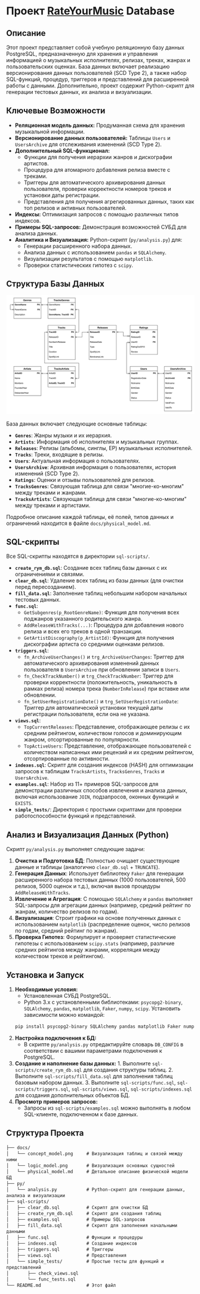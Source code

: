 # Проект [RateYourMusic](https://rateyourmusic.com/) Database

## Описание

Этот проект представляет собой учебную реляционную базу данных PostgreSQL, предназначенную для хранения и управления информацией о музыкальных исполнителях, релизах, треках, жанрах и пользовательских оценках. База данных включает реализацию версионирования данных пользователей (SCD Type 2), а также набор SQL-функций, процедур, триггеров и представлений для расширенной работы с данными. Дополнительно, проект содержит Python-скрипт для генерации тестовых данных, их анализа и визуализации.

## Ключевые Возможности

*   **Реляционная модель данных:** Продуманная схема для хранения музыкальной информации.
*   **Версионирование данных пользователей:** Таблицы `Users` и `UsersArchive` для отслеживания изменений (SCD Type 2).
*   **Дополнительный SQL-функционал:**
    *   Функции для получения иерархии жанров и дискографии артистов.
    *   Процедура для атомарного добавления релиза вместе с треками.
    *   Триггеры для автоматического архивирования данных пользователя, проверки корректности номеров треков и установки даты регистрации.
    *   Представления для получения агрегированных данных, таких как топ релизов и активных пользователей.
*   **Индексы:** Оптимизация запросов с помощью различных типов индексов.
*   **Примеры SQL-запросов:** Демонстрация возможностей СУБД для анализа данных.
*   **Аналитика и Визуализация:** Python-скрипт (`py/analysis.py`) для:
    *   Генерации расширенного набора данных.
    *   Анализа данных с использованием `pandas` и `SQLAlchemy`.
    *   Визуализации результатов с помощью `matplotlib`.
    *   Проверки статистических гипотез с `scipy`.

## Структура Базы Данных

![Логическая модель БД](https://raw.githubusercontent.com/KotovBoris/rym-db/main/dosc/logic_model.png)

База данных включает следующие основные таблицы:

*   **`Genres`**: Жанры музыки и их иерархия.
*   **`Artists`**: Информация об исполнителях и музыкальных группах.
*   **`Releases`**: Релизы (альбомы, синглы, EP) музыкальных исполнителей.
*   **`Tracks`**: Треки, входящие в релизы.
*   **`Users`**: Актуальная информация о пользователях.
*   **`UsersArchive`**: Архивная информация о пользователях, история изменений (SCD Type 2).
*   **`Ratings`**: Оценки и отзывы пользователей для релизов.
*   **`TracksGenres`**: Связующая таблица для связи "многие-ко-многим" между треками и жанрами.
*   **`TracksArtists`**: Связующая таблица для связи "многие-ко-многим" между треками и артистами.

Подробное описание каждой таблицы, её полей, типов данных и ограничений находится в файле `docs/physical_model.md`.

## SQL-скрипты

Все SQL-скрипты находятся в директории `sql-scripts/`.

*   **`create_rym_db.sql`**: Создание всех таблиц базы данных с их ограничениями и связями.
*   **`clear_db.sql`**: Удаление всех таблиц из базы данных (для очистки перед пересозданием).
*   **`fill_data.sql`**: Заполнение таблиц небольшим набором начальных тестовых данных.
*   **`func.sql`**:
    *   `GetSubgenres(p_RootGenreName)`: Функция для получения всех поджанров указанного родительского жанра.
    *   `AddReleaseWithTracks(...)`: Процедура для добавления нового релиза и всех его треков в одной транзакции.
    *   `GetArtistDiscography(p_ArtistId)`: Функция для получения дискографии артиста со средними оценками релизов.
*   **`triggers.sql`**:
    *   `fn_ArchiveUserChanges()` и `trg_ArchiveUserChanges`: Триггер для автоматического архивирования изменений данных пользователя в `UsersArchive` при обновлении записи в `Users`.
    *   `fn_CheckTrackNumber()` и `trg_CheckTrackNumber`: Триггер для проверки корректности (положительность, уникальность в рамках релиза) номера трека (`NumberInRelease`) при вставке или обновлении.
    *   `fn_SetUserRegistrationDate()` и `trg_SetUserRegistrationDate`: Триггер для автоматической установки текущей даты регистрации пользователя, если она не указана.
*   **`views.sql`**:
    *   `TopCurrentReleases`: Представление, отображающее релизы с их средним рейтингом, количеством голосов и доминирующим жанром, отсортированные по популярности.
    *   `TopActiveUsers`: Представление, отображающее пользователей с количеством написанных ими рецензий и их средним рейтингом, отсортированные по активности.
*   **`indexes.sql`**: Скрипт для создания индексов (HASH) для оптимизации запросов к таблицам `TracksArtists`, `TracksGenres`, `Tracks` и `UsersArchive`.
*   **`examples.sql`**: Набор из 11+ примеров SQL-запросов для демонстрации различных способов извлечения и анализа данных, включая использование `JOIN`, подзапросов, оконных функций и `EXISTS`.
*   **`simple_tests/`**: Директория с простыми скриптами для проверки работоспособности функций и представлений.

## Анализ и Визуализация Данных (Python)

Скрипт `py/analysis.py` выполняет следующие задачи:

1.  **Очистка и Подготовка БД**: Полностью очищает существующие данные и таблицы (аналогично `clear_db.sql` + `TRUNCATE`).
2.  **Генерация Данных**: Использует библиотеку `Faker` для генерации расширенного набора тестовых данных (1000 пользователей, 500 релизов, 5000 оценок и т.д.), включая вызов процедуры `AddReleaseWithTracks`.
3.  **Извлечение и Агрегация**: С помощью `SQLAlchemy` и `pandas` выполняет SQL-запросы для агрегации данных (например, средний рейтинг по жанрам, количество релизов по годам).
4.  **Визуализация**: Строит графики на основе полученных данных с использованием `matplotlib` (распределение оценок, число релизов по годам, средний рейтинг по жанрам).
5.  **Проверка Гипотез**: Формулирует и проверяет статистические гипотезы с использованием `scipy.stats` (например, различие средних рейтингов между жанрами, корреляция между количеством треков и рейтингом).

## Установка и Запуск

1.  **Необходимые условия:**
    *   Установленная СУБД PostgreSQL.
    *   Python 3.x с установленными библиотеками: `psycopg2-binary`, `SQLAlchemy`, `pandas`, `matplotlib`, `Faker`, `numpy`, `scipy`.
    Установить зависимости можно командой:
    ```bash
    pip install psycopg2-binary SQLAlchemy pandas matplotlib Faker numpy scipy
    ```
2.  **Настройка подключения к БД:**
    *   В скрипте `py/analysis.py` отредактируйте словарь `DB_CONFIG` в соответствии с вашими параметрами подключения к PostgreSQL.
3.  **Создание и наполнение базы данных:**
        1.  Выполните `sql-scripts/create_rym_db.sql` для создания структуры таблиц.
        2.  Выполните `sql-scripts/fill_data.sql` для заполнения таблиц базовым набором данных.
        3.  Выполните `sql-scripts/func.sql`, `sql-scripts/triggers.sql`, `sql-scripts/views.sql`, `sql-scripts/indexes.sql` для создания дополнительных объектов БД.
4.  **Просмотр примеров запросов:**
    *   Запросы из `sql-scripts/examples.sql` можно выполнять в любом SQL-клиенте, подключенном к базе данных.

## Структура Проекта

```
├── docs/
│   └── concept_model.png     # Визуализация таблиц и связей между ними
│   └── logic_model.png       # Визуализация основных сущностей
│   └── physical_model.md     # Детальное описание физической модели БД
├── py/
│   └── analysis.py           # Python-скрипт для генерации данных, анализа и визуализации
├── sql-scripts/
│   ├── clear_db.sql          # Скрипт для очистки БД
│   ├── create_rym_db.sql     # Скрипт для создания таблиц
│   ├── examples.sql          # Примеры SQL-запросов
│   ├── fill_data.sql         # Скрипт для заполнения начальными данными
│   ├── func.sql              # Функции и процедуры
│   ├── indexes.sql           # Создание индексов
│   ├── triggers.sql          # Триггеры
│   ├── views.sql             # Представления
│   └── simple_tests/         # Простые тесты для функций и представлений
│       ├── check_views.sql
│       └── func_tests.sql
└── README.md                 # Этот файл
```
